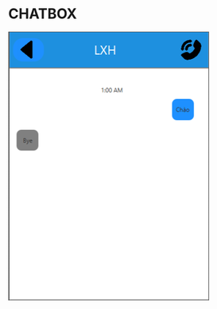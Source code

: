 # CHATBOX
![alt](https://github.com/EunjungHam53/CHATBOX/blob/main/src/main/resources/image/picdemo.png)
